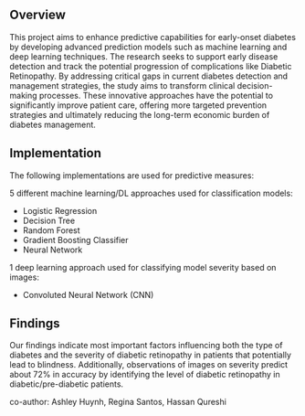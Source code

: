 <h2>Overview</h2>
This project aims to enhance predictive capabilities for early-onset diabetes by developing advanced prediction models such as machine learning and deep learning techniques. The research seeks to support early disease detection and track the potential progression of complications like Diabetic Retinopathy. By addressing critical gaps in current diabetes detection and management strategies, the study aims to transform clinical decision-making processes. These innovative approaches have the potential to significantly improve patient care, offering more targeted prevention strategies and ultimately reducing the long-term economic burden of diabetes management.

<h2>Implementation</h2>
The following implementations are used for predictive measures:

5 different machine learning/DL approaches used for classification models:
  - Logistic Regression
  - Decision Tree
  - Random Forest
  - Gradient Boosting Classifier
  - Neural Network

1 deep learning approach used for classifying model severity based on images:
  - Convoluted Neural Network (CNN)

<h2>Findings</h2>
Our findings indicate most important factors influencing both the type of diabetes and the severity of diabetic retinopathy in patients that potentially lead to blindness. Additionally, observations of images on severity predict about 72% in accuracy by identifying the level of diabetic retinopathy in diabetic/pre-diabetic patients.

co-author: Ashley Huynh, Regina Santos, Hassan Qureshi
